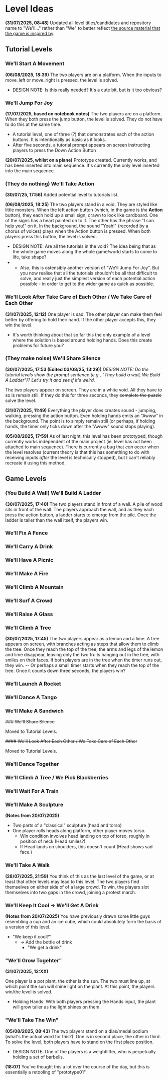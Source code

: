 # Level Ideas
**(31/07/2025, 08:48)** Updated all level titles/candidates and repository name to "We'll..." rather than "We" to better reflect [the source material that the game is inspired by](https://gracepetrie.bandcamp.com/track/you-build-a-wall).

## Tutorial Levels

### We'll Start A Movement
**(06/08/2025, 18:39)** The two players are on a platform. When the inputs to move_left or move_right is pressed, the level is solved.
- DESIGN NOTE: Is this really needed? It's a cute bit, but is it too obvious?

### We'll Jump For Joy

**(17/07/2025, based on notebook notes)** The two players are on a platform. When they both press the jump button, the level is solved. They do not have to do this at the same time.
- A tutorial level, one of three (?) that demonstrates each of the action buttons. It is intentionally as basic as it looks.
- After five seconds, a tutorial prompt appears on screen instructing players to press the Down Action Button

**(20/07/2025, whilst on a plane)** Prototype created. Currently works, and has been inserted into main sequence. It's currently the only level inserted into the main sequence.

### (They do nothing) We'll Take Action 

**(30/07/25, 17:56)** Added potential level to tutorials list.

**(06/08/2025, 18:25)** The two players stand in a void. They are styled like little monsters. When the left action button (which, in the game is *the* **Action** button), they each hold up a small sign, drawn to look like cardboard. One of the signs has a heart painted on to it. The other has the phrase "I can help you!" on it. In the background, the sound "Yeah!" (recorded by a chorus of voices) plays when the Action button is pressed. When both players press this button, the level is solved.
- DESIGN NOTE: Are all the tutorials in the void? The idea being that as the whole game moves along the whole game/world starts to come to life, take shape?
- - Also, this is ostensibly another version of "We'll Jump For Joy". But you now realise that all the tutorials shouldn't be all that difficult to solve, and really just the simplest version of each potential action possible - in order to get to the wider game as quick as possible.


### We'll ~~Look After~~ Take Care of Each Other / We Take Care of Each Other

**(31/07/2025, 12:12)** One player is sad. The other player can make them feel better by offering to hold their hand. If the other player accepts this, they win the level.
- It's worth thinking about that so far this the only example of a level where the solution is based around holding hands. Does this create problems for future you?

### (They make noise) We'll Share Silence
**(30/07/2025, 17:53 (Edited 03/08/25, 13:29))**
*DESIGN NOTE: Do the tutorial levels show the prompt sentence (e.g., "They build a wall, We Build A Ladder")? Let's try it and see if it's weird.*

The two players appear on screen. They are in a white void. All they have to so is remain still. If they do this for three seconds, they ~~complete the puzzle~~ solve the level.

**(31/07/2025, 11:49)** Everything the player does creates sound - jumping, walking, pressing the action button. Even holding hands emits an "Awww" in the background. The point is to simply remain still (or perhaps, if holding hands, the timer only ticks down after the "Awww" sound stops playing).

**(05/08/2025, 17:59)** As of last night, this level has been prototyped, though currently works independent of the main project (ie, level has not been attached to main sequence). There is currently a bug that *can* occur when the level resolves (current theory is that this has something to do with receiving inputs *after* the level is technically stopped), but I can't reliably recreate it using this method.


## Game Levels

### (You Build A Wall) We'll Build A Ladder

**(30/07/2025, 17:40)** The two players stand in front of a wall. A pile of wood sits in front of the wall. The players approach the wall, and as they each press the action button, a ladder starts to emerge from the pile. Once the ladder is taller than the wall itself, the players win.

### We'll Fix A Fence
### We'll Carry A Drink
### We'll Have A Picnic
### We'll Make A Fire
### We'll Climb A Mountain
### We'll Surf A Crowd
### We'll Raise A Glass
### We'll Climb A Tree

**(30/07/2025, 17:45)** The two players appear as a lemon and a lime. A tree appears on screen, with branches acting as steps that allow them to climb the tree. Once they reach the top of the tree, the arms and legs of the lemon and lime disappear, leaving only the two fruits hanging out in the tree, with smiles on their faces. If both players are in the tree when the timer runs out, they win.
-- Or perhaps a small timer starts when they reach the top of the tree. Once it counts down three seconds, the players win?

### We'll Launch A Rocket
### We'll Dance A Tango
### We'll Make A Sandwich
~~### We'll Share Silence~~

Moved to Tutorial Levels.

~~#### We'll Look After Each Other / We Take Care of Each Other~~

Moved to Tutorial Levels.

### We'll Dance Together
### We'll Climb A Tree / We Pick Blackberries
### We'll Wait For A Train
### We'll Make A Sculpture

**(Notes from 20/07/2025)** 
- Two parts of a "classical" sculpture (head and torso)
- One player rolls heads along platform, other player moves torso.
    - Win condition involves head landing on top of torso, roughly in position of neck (Head smiles?)
    - If Head lands on shoulders, this doesn't count (Head shows sad face.)

### We'll Take A Walk
**(28/07/2025, 21:59)** You think of this as the last level of the game, or at least that other levels may lead to this level. The two players find themselves on either side of of a large crowd. To win, the players slot themselves into two gaps in the crowd, joining a protest march.

### We'll Keep It Cool -> We'll Get A Drink

**(Notes from 20/07/2025)** You have previously drawn some little guys resembling a cup and an ice cube, which could absolutely form the basis of a version of this level.
- "We keep it cool?"
    - -> Add the bottle of drink
        - "We get a drink"

### "We'll Grow Togehter"

**(31/07/2025, 12:XX)**

One player is a pot plant, the other is the sun. The two must line up, at which point the sun will shine light on the plant. At this point, the players win/the level is solved.
- Holding Hands: With both players pressing the Hands input, the plant will grow taller as the light shines on them.

### "We'll Take The Win"

**(05/08/2025, 08:43)** The two players stand on a dias/medal podium (what's the actual word for this?). One is in second place, the other in third. To solve the level, both players have to stand on the first place position. 
- DESIGN NOTE: One of the players is a weightlifter, who is perpetually holding a set of barbells.

**(18:07)** You've thought this a lot over the course of the day, but this is essentially a retooling of "prototype01"
